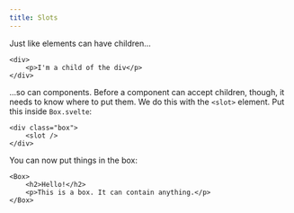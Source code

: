 ```yaml
---
title: Slots
---
```


Just like elements can have children...

```svelte
<div>
	<p>I'm a child of the div</p>
</div>
```

...so can components. Before a component can accept children, though, it needs to know where to put them. We do this with the `<slot>` element. Put this inside `Box.svelte`:

```svelte
<div class="box">
	<slot />
</div>
```

You can now put things in the box:

```svelte
<Box>
	<h2>Hello!</h2>
	<p>This is a box. It can contain anything.</p>
</Box>
```
